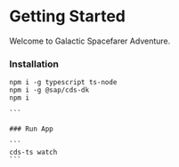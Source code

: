# Getting Started

Welcome to Galactic Spacefarer Adventure.

### Installation

````
npm i -g typescript ts-node
npm i -g @sap/cds-dk
npm i

```

### Run App

```
cds-ts watch
```
````
